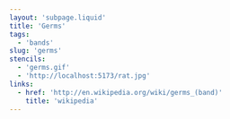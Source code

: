 ```yaml
---
layout: 'subpage.liquid'
title: 'Germs'
tags:
  - 'bands'
slug: 'germs'
stencils:
  - 'germs.gif'
  - 'http://localhost:5173/rat.jpg'
links:
  - href: 'http://en.wikipedia.org/wiki/germs_(band)'
    title: 'wikipedia'
---
```

